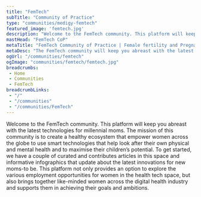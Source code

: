 ```yaml
---
title: "FemTech"
subTitle: "Community of Practice" 
type: "communities/medigy-femtech"
featured_image: 'femtech.jpg'
description: "Welcome to the FemTech community. This platform will keep you abreast with the latest technologies for millennial moms."
mastHead: "FemTech CoP"
metaTitle: "FemTech Community of Practice | Female fertility and Pregnancy"
metaDesc: "The FemTech community will keep you abreast with the latest technologies for millennial moms."
ogUrl: "/communities/femtech"
ogImage: "communities/femtech/femtech.jpg"
breadcrumbs:
 - Home
 - Communities
 - FemTech
breadcrumbLinks:
 - "/"
 - "/communities"
 - "/communities/FemTech"
---
```

Welcome to the FemTech community. This platform will keep you abreast with the latest technologies for millennial moms. The mission of this community is to create a healthy ecosystem that empower women across the globe to use smart technologies that help look after their own physical and mental health and to maximise their children’s potential. To get started, we have a couple of curated and contributes articles in this space and informative infographics that update about the latest innovations for new moms-to be. This platform not only provides an option to explore the various employment opportunities for women in the health tech space, but also brings together like-minded women across the digital health industry and supports them in achieving their goals and ambitions.